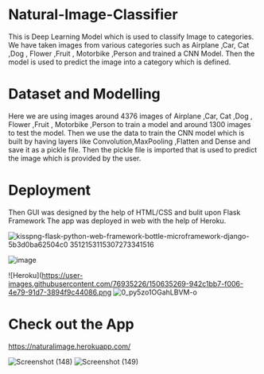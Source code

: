 # Natural-Image-Classifier
This is Deep Learning Model which is used to classify Image to categories.
We have taken images from various categories such as Airplane ,Car, Cat ,Dog , Flower ,Fruit , Motorbike ,Person and trained a CNN Model.
Then the model is used to predict the image into a category which is defined.

# Dataset and Modelling

Here we are using images around 4376 images of Airplane ,Car, Cat ,Dog , Flower ,Fruit , Motorbike ,Person to train a model and around 1300 images to test the model.
Then we use the data to train the CNN model which is built by having layers like Convolution,MaxPooling ,Flatten and  Dense and save it as a pickle file. Then the pickle file is imported that is used to predict the image which is provided by the user.

# Deployment
Then GUI was designed by the help of HTML/CSS and  bulit upon Flask Framework 
The app was deployed in web with the help of Heroku.

![kisspng-flask-python-web-framework-bottle-microframework-django-5b3d0ba62504c0 3512153115307273341516](https://user-images.githubusercontent.com/76935226/140600271-dc46a85c-1f1e-406e-9231-4e8dd43cdf8f.jpg)

![image](https://user-images.githubusercontent.com/76935226/140600298-11b355f2-f0f1-453a-a860-a984817597b5.png)

![Heroku](https://user-images.githubusercontent.com/76935226/150635269-942c1bb7-f006-4e79-91d7-3894f9c44086.png
![0_py5zo1OGahLBVM-o](https://user-images.githubusercontent.com/76935226/150635279-2fe7e103-ac79-4f91-a427-bf47508bd6c6.gif)


# Check out the App
https://naturalimage.herokuapp.com/

![Screenshot (148)](https://user-images.githubusercontent.com/76935226/140600398-4837be8f-1861-418b-be4e-a48c47a9b927.png)
![Screenshot (149)](https://user-images.githubusercontent.com/76935226/140600400-c47e9982-9fd6-4ce4-a002-381e764f1639.png)











